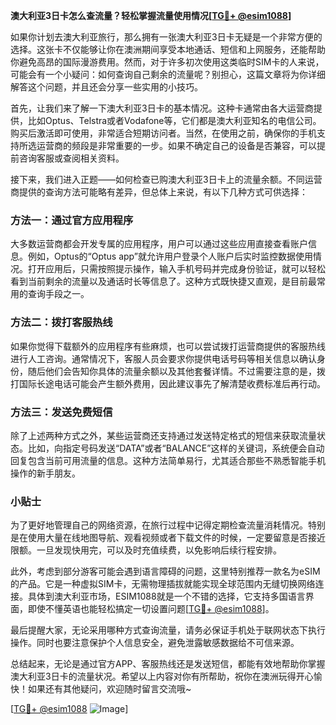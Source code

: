 **澳大利亚3日卡怎么查流量？轻松掌握流量使用情况[[TG💪+ @esim1088](https://t.me/s/esim1088)]**

如果你计划去澳大利亚旅行，那么拥有一张澳大利亚3日卡无疑是一个非常方便的选择。这张卡不仅能够让你在澳洲期间享受本地通话、短信和上网服务，还能帮助你避免高昂的国际漫游费用。然而，对于许多初次使用这类临时SIM卡的人来说，可能会有一个小疑问：如何查询自己剩余的流量呢？别担心，这篇文章将为你详细解答这个问题，并且还会分享一些实用的小技巧。

首先，让我们来了解一下澳大利亚3日卡的基本情况。这种卡通常由各大运营商提供，比如Optus、Telstra或者Vodafone等，它们都是澳大利亚知名的电信公司。购买后激活即可使用，非常适合短期访问者。当然，在使用之前，确保你的手机支持所选运营商的频段是非常重要的一步。如果不确定自己的设备是否兼容，可以提前咨询客服或查阅相关资料。

接下来，我们进入正题——如何检查已购澳大利亚3日卡上的流量余额。不同运营商提供的查询方法可能略有差异，但总体上来说，有以下几种方式可供选择：

### 方法一：通过官方应用程序
大多数运营商都会开发专属的应用程序，用户可以通过这些应用直接查看账户信息。例如，Optus的“Optus app”就允许用户登录个人账户后实时监控数据使用情况。打开应用后，只需按照提示操作，输入手机号码并完成身份验证，就可以轻松看到当前剩余的流量以及通话时长等信息了。这种方式既快捷又直观，是目前最常用的查询手段之一。

### 方法二：拨打客服热线
如果你觉得下载额外的应用程序有些麻烦，也可以尝试拨打运营商提供的客服热线进行人工咨询。通常情况下，客服人员会要求你提供电话号码等相关信息以确认身份，随后他们会告知你具体的流量余额以及其他套餐详情。不过需要注意的是，拨打国际长途电话可能会产生额外费用，因此建议事先了解清楚收费标准后再行动。

### 方法三：发送免费短信
除了上述两种方式之外，某些运营商还支持通过发送特定格式的短信来获取流量状态。比如，向指定号码发送“DATA”或者“BALANCE”这样的关键词，系统便会自动回复包含当前可用流量的信息。这种方法简单易行，尤其适合那些不熟悉智能手机操作的新手朋友。

### 小贴士
为了更好地管理自己的网络资源，在旅行过程中记得定期检查流量消耗情况。特别是在使用大量在线地图导航、观看视频或者下载文件的时候，一定要留意是否接近限额。一旦发现快用完，可以及时充值续费，以免影响后续行程安排。

此外，考虑到部分游客可能会遇到语言障碍的问题，这里特别推荐一款名为eSIM的产品。它是一种虚拟SIM卡，无需物理插拔就能实现全球范围内无缝切换网络连接。具体到澳大利亚市场，ESIM1088就是一个不错的选择，它支持多国语言界面，即使不懂英语也能轻松搞定一切设置问题[[TG💪+ @esim1088](https://t.me/s/esim1088)]。

最后提醒大家，无论采用哪种方式查询流量，请务必保证手机处于联网状态下执行操作。同时也要注意保护个人信息安全，避免泄露敏感数据给不可信来源。

总结起来，无论是通过官方APP、客服热线还是发送短信，都能有效地帮助你掌握澳大利亚3日卡的流量状况。希望以上内容对你有所帮助，祝你在澳洲玩得开心愉快！如果还有其他疑问，欢迎随时留言交流哦~

[[TG💪+ @esim1088](https://t.me/s/esim1088) ![Image](https://i.postimg.cc/4NQfJmqS/Snipaste-2025-05-13-00-14-12.png)]